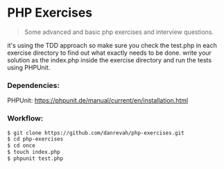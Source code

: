 # PHP Exercises

> Some advanced and basic php exercises and interview questions.

it's using the TDD approach so make sure you check the test.php in each exercise directory to find out what exactly needs to be done.
write your solution as the index.php inside the exercise directory and run the tests using PHPUnit.

### Dependencies:
PHPUnit: https://phpunit.de/manual/current/en/installation.html

### Workflow:
```bash
$ git clone https://github.com/danrevah/php-exercises.git
$ cd php-exercises
$ cd once
$ touch index.php
$ phpunit test.php
```
